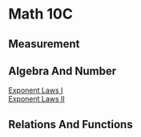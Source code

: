 # Math 10C 

## Measurement 
## Algebra And Number 
<a href="https://mrfanning.github.io/ExponentLaws/AN3I.pdf"> Exponent Laws I </a>
<br>
<a href="https://mrfanning.github.io/ExponentLaws/AN3II.pdf"> Exponent Laws II </a>
## Relations And Functions 
